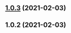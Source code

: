 ## [1.0.3](https://github.com/CitizenAERG/boogi/compare/v1.0.2...v1.0.3) (2021-02-03)



## 1.0.2 (2021-02-03)



